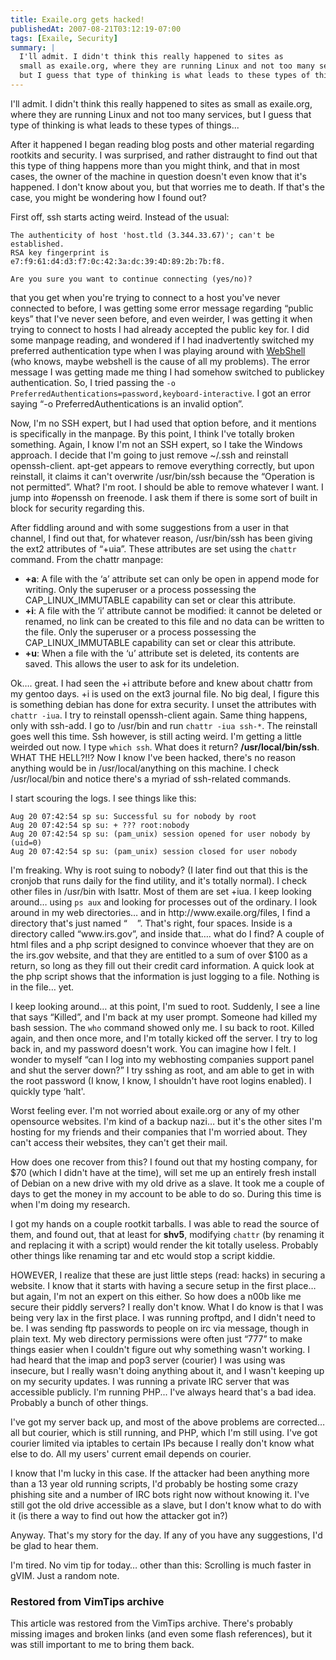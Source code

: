 ```yaml
---
title: Exaile.org gets hacked!
publishedAt: 2007-08-21T03:12:19-07:00
tags: [Exaile, Security]
summary: |
  I'll admit. I didn't think this really happened to sites as
  small as exaile.org, where they are running Linux and not too many services,
  but I guess that type of thinking is what leads to these types of things...
---
```

I'll admit. I didn't think this really happened to sites as
small as exaile.org, where they are running Linux and not too many services,
but I guess that type of thinking is what leads to these types of things...

<p>After it happened I began reading blog posts and other material regarding
rootkits and security.  I was surprised, and rather distraught to find out that
this type of thing happens more than you might think, and that in most cases,
the owner of the machine in question doesn't even know that it's
happened.  I don't know about you, but that worries me to death.  If
that's the case, you might be wondering how I found out?</p>

<p>First off, ssh starts acting weird.  Instead of the usual:</p>

```
The authenticity of host 'host.tld (3.344.33.67)'; can't be established.
RSA key fingerprint is e7:f9:61:d4:d3:f7:0c:42:3a:dc:39:4D:89:2b:7b:f8.

Are you sure you want to continue connecting (yes/no)?
```


<p>that you get when you're trying to connect to a host you've
never connected to before, I was getting some error message regarding
&#8220;public keys&#8221; that I've never seen before, and even weirder,
I was getting it when trying to connect to hosts I had already accepted the
public key for.  I did some manpage reading, and wondered if I had
inadvertently switched my preferred authentication type when I was playing
around with <a
href='http://www-personal.umich.edu/~mressl/webshell/'>WebShell</a> (who knows,
maybe webshell is the cause of all my problems).  The error message I was
getting made me thing I had somehow switched to publickey authentication.  So,
I tried passing the <code>-o
PreferredAuthentications=password,keyboard-interactive</code>.  I got an error
saying &#8220;-o PreferredAuthentications is an invalid option&#8221;.</p>

<p>Now, I'm no <span class="caps">SSH</span> expert, but I had used that
option before, and it mentions is specifically in the manpage.  By this point,
I think I've totally broken something.  Again, I know I'm not an
<span class="caps">SSH</span> expert, so I take the Windows approach.  I decide
that I'm going to just remove ~/.ssh and reinstall openssh-client.
apt-get appears to remove everything correctly, but upon reinstall, it claims
it can't overwrite /usr/bin/ssh because the &#8220;Operation is not
permitted&#8221;.  What?  I'm root.  I should be able to remove whatever
I want.  I jump into #openssh on freenode.  I ask them if there is some sort of
built in block for security regarding this.  </p>

<p>After fiddling around and with some suggestions from a user in that channel,
I find out that, for whatever reason, /usr/bin/ssh has been giving the ext2
attributes of &#8220;+uia&#8221;.  These attributes are set using the
<code>chattr</code> command.  From the chattr manpage:</p>

<ul>
<li><b>+a</b>: A file with the ‘a’ attribute set can only be open in append
mode  for   writing.    Only   the   superuser   or   a   process   possessing
the     CAP_LINUX_IMMUTABLE capability can set or clear this attribute. </li>
<li><b>+i</b>: A file with the ‘i’ attribute cannot be modified: it cannot be
deleted or  renamed,  no  link  can  be created to this file and no data can be
written to the file.  Only the superuser or a  process  possessing  the
CAP_LINUX_IMMUTABLE capability can set or clear this attribute.</li>
<li><b>+u</b>: When  a  file  with  the ‘u’ attribute set is deleted, its
contents are saved.  This allows the user to ask for its undeletion.
</ul>

<p>Ok&#8230;. great.  I had seen the +i attribute before and knew about chattr
from my gentoo days.  +i is used on the ext3 journal file.  No big deal, I
figure this is something debian has done for extra security.  I unset the
attributes with <code>chattr -iua</code>.  I try to reinstall openssh-client
again.  Same thing happens, only with ssh-add.  I go to /usr/bin and run
<code>chattr -iua ssh-*</code>.  The reinstall goes well this time.  Ssh
however, is still acting weird.  I'm getting a little weirded out now.  I
type <code>which ssh</code>.  What does it return?  <b>/usr/local/bin/ssh</b>.
<span class="caps">WHAT</span> <span class="caps">THE</span> HELL?!!?  Now I
know I've been hacked, there's no reason anything would be in
/usr/local/anything on this machine.  I check /usr/local/bin and notice
there's a myriad of ssh-related commands.</p>

<p>I start scouring the logs.  I see things like this: </p>

```
Aug 20 07:42:54 sp su: Successful su for nobody by root
Aug 20 07:42:54 sp su: + ??? root:nobody
Aug 20 07:42:54 sp su: (pam_unix) session opened for user nobody by (uid=0)
Aug 20 07:42:54 sp su: (pam_unix) session closed for user nobody
```

<p>I'm freaking.  Why is root suing to nobody?  (I later find out that
this is the cronjob that runs daily for the find utility, and it's
totally normal).  I check other files in /usr/bin with lsattr.  Most of them
are set +iua.  I keep looking around&#8230; using <code>ps aux</code> and
looking for processes out of the ordinary.  I look around in my web
directories&#8230; and in http://www.exaile.org/files, I find a directory
that's just named &#8220;&nbsp;&nbsp;&nbsp;&nbsp;&#8221;.  That's
right, four spaces.  Inside is a directory called &#8220;www.irs.gov&#8221;,
and inside that&#8230;. what do I find?  A couple of html files and a php
script designed to convince whoever that they are on the irs.gov website, and
that they are entitled to a sum of over $100 as a return, so long as they fill
out their credit card information.  A quick look at the php script shows that
the information is just logging to a file.  Nothing is in the file&#8230;
yet.</p>

<p>I keep looking around&#8230; at this point, I'm sued to root.
Suddenly, I see a line that says &#8220;Killed&#8221;, and I'm back at my
user prompt.  Someone had killed my bash session.  The <code>who</code> command
showed only me.  I su back to root.  Killed again, and then once more, and
I'm totally kicked off the server.  I try to log back in, and my password
doesn't work.  You can imagine how I felt.  I wonder to myself &#8220;can
I log into my webhosting companies support panel and shut the server
down?&#8221;  I try sshing as root, and am able to get in with the root
password (I know, I know, I shouldn't have root logins enabled).  I
quickly type &#8216;halt'.  </p>

<p>Worst feeling ever.  I'm not worried about exaile.org or any of my
other opensource websites.  I'm kind of a backup nazi&#8230; but
it's the other sites I'm hosting for my friends and their companies
that I'm worried about.  They can't access their websites, they
can't get their mail.</p>

<p>How does one recover from this?  I found out that my hosting company, for
$70 (which I didn't have at the time), will set me up an entirely fresh
install of Debian on a new drive with my old drive as a slave.  It took me a
couple of days to get the money in my account to be able to do so.  During this
time is when I'm doing my research.</p>

<p>I got my hands on a couple rootkit tarballs.  I was able to read the source
of them, and found out, that at least for <b>shv5</b>, modifying
<code>chattr</code> (by renaming it and replacing it with a script) would
render the kit totally useless.  Probably other things like renaming tar and
etc would stop a script kiddie.</p>

<p><span class="caps">HOWEVER</span>, I realize that these are just little
steps (read: hacks) in securing a website.  I know that it starts with having a
secure setup in the first place&#8230; but again, I'm not an expert on
this either.  So how does a n00b like me secure their piddly servers?  I really
don't know.  What I do know is that I was being very lax in the first
place.  I was running proftpd, and I didn't need to be.  I was sending
ftp passwords to people on irc via message, though in plain text.  My web
directory permissions were often just &#8220;777&#8221; to make things easier
when I couldn't figure out why something wasn't working.  I had
heard that the imap and pop3 server (courier) I was using was insecure, but I
really wasn't doing anything about it, and I wasn't keeping up on
my security updates.  I was running a private <span class="caps">IRC</span>
server that was accessible publicly.  I'm running <span
class="caps">PHP</span>... I've always heard that's a bad idea.
Probably a bunch of other things.</p>

<p>I've got my server back up, and most of the above problems are
corrected&#8230; all but courier, which is still running, and <span
class="caps">PHP</span>, which I'm still using.  I've got courier
limited via iptables to certain IPs because I really don't know what else
to do.  All my users' current email depends on courier.</p>

<p>I know that I'm lucky in this case.  If the attacker had been anything
more than a 13 year old running scripts, I'd probably be hosting some
crazy phishing site and a number of <span class="caps">IRC</span> bots right
now without knowing it.  I've still got the old drive accessible as a
slave, but I don't know what to do with it (is there a way to find out
how the attacker got in?)</p>

<p>Anyway.  That's my story for the day.  If any of you have any
suggestions, I'd be glad to hear them.</p>

<p>I'm tired.  No vim tip for today&#8230; other than this:  Scrolling is
much faster in gVIM.  Just a random note.</p>

<div class="restored-from-archive">
  <h3>Restored from VimTips archive</h3>
  <p>
  This article was restored from the VimTips archive. There's probably
  missing images and broken links (and even some flash references), but it
  was still important to me to bring them back.
  </p>
</div>
